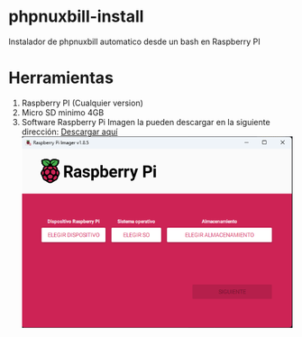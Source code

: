 # phpnuxbill-install
Instalador de phpnuxbill automatico desde un bash en Raspberry PI

# Herramientas
1. Raspberry PI (Cualquier version)
2. Micro SD minimo 4GB
3. Software Raspberry Pi Imagen la pueden descargar en la siguiente dirección: [Descargar aquí](https://www.raspberrypi.com/software/)
   ![img.png](img.png)
